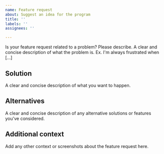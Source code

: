 ```yaml
---
name: Feature request
about: Suggest an idea for the program
title: ''
labels: ''
assignees: ''

---
```


Is your feature request related to a problem? Please describe. A clear and concise description of what the problem is. Ex. I'm always frustrated when [...]

## Solution
A clear and concise description of what you want to happen.

## Alternatives
A clear and concise description of any alternative solutions or features you've considered.

## Additional context
Add any other context or screenshots about the feature request here.
